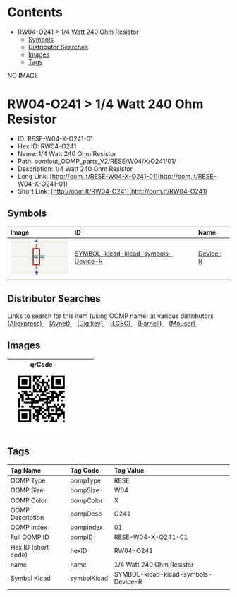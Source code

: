 



Contents
========

* [RW04-O241 > 1/4 Watt 240 Ohm Resistor](#rw04-o241--14-watt-240-ohm-resistor)
	* [Symbols](#symbols)
	* [Distributor Searches](#distributor-searches)
	* [Images](#images)
	* [Tags](#tags)
  
NO IMAGE  
# RW04-O241 > 1/4 Watt 240 Ohm Resistor

- ID: RESE-W04-X-O241-01
- Hex ID: RW04-O241
- Name: 1/4 Watt 240 Ohm Resistor
- Path: oomlout_OOMP_parts_V2/RESE/W04/X/O241/01/
- Description: 1/4 Watt 240 Ohm Resistor
- Long Link: [http://oom.lt/RESE-W04-X-O241-01](http://oom.lt/RESE-W04-X-O241-01)
- Short Link: [http://oom.lt/RW04-O241](http://oom.lt/RW04-O241)

## Symbols
  

|Image|ID|Name|
| :--- | :--- | :--- |
|[![](https://raw.githubusercontent.com/oomlout/oomlout_OOMP_eda_V2/main/SYMBOL/kicad/kicad-symbols/Device/R/image_140.png)](https://github.com/oomlout/oomlout_OOMP_eda_V2/tree/main/SYMBOL/kicad/kicad-symbols/Device/R/)|[SYMBOL-kicad-kicad-symbols-Device-R](https://github.com/oomlout/oomlout_OOMP_eda_V2/tree/main/SYMBOL/kicad/kicad-symbols/Device/R/)|[Device : R](https://github.com/oomlout/oomlout_OOMP_eda_V2/tree/main/SYMBOL/kicad/kicad-symbols/Device/R/)|
||||

## Distributor Searches
  
Links to search for this item (using OOMP name) at various distributors  
[(Aliexpress) ](https://www.aliexpress.com/wholesale?SearchText=11171/4+Watt+240+Ohm+Resistor)&nbsp;&nbsp;&nbsp;[(Avnet) ](https://www.avnet.com/shop/us/search/1/4+Watt+240+Ohm+Resistor)&nbsp;&nbsp;&nbsp;[(Digikey) ](https://www.digikey.co.uk/en/products/result?s=1/4+Watt+240+Ohm+Resistor)&nbsp;&nbsp;&nbsp;[(LCSC) ](https://www.lcsc.com/search?q=1/4+Watt+240+Ohm+Resistor)&nbsp;&nbsp;&nbsp;[(Farnell) ](https://uk.farnell.com/search?st=1/4+Watt+240+Ohm+Resistor)&nbsp;&nbsp;&nbsp;[(Mouser) ](https://www.mouser.com/c/?q=1/4+Watt+240+Ohm+Resistor)&nbsp;&nbsp;&nbsp;
## Images
  

|qrCode<br>[![](https://raw.githubusercontent.com/oomlout/oomlout_OOMP_parts_V2/main/RESE/W04/X/O241/01/qrCode_140.png)](https://github.com/oomlout/oomlout_OOMP_parts_V2/tree/main/RESE/W04/X/O241/01/qrCode.png)||||
| :---: | :---: | :---: | :---: |

## Tags
  

|Tag Name|Tag Code|Tag Value|
| :--- | :--- | :--- |
|OOMP Type|oompType|RESE|
|OOMP Size|oompSize|W04|
|OOMP Color|oompColor|X|
|OOMP Description|oompDesc|O241|
|OOMP Index|oompIndex|01|
|Full OOMP ID|oompID|RESE-W04-X-O241-01|
|Hex ID (short code)|hexID|RW04-O241|
|name|name|1/4 Watt 240 Ohm Resistor|
|Symbol Kicad|symbolKicad|SYMBOL-kicad-kicad-symbols-Device-R|
||||
